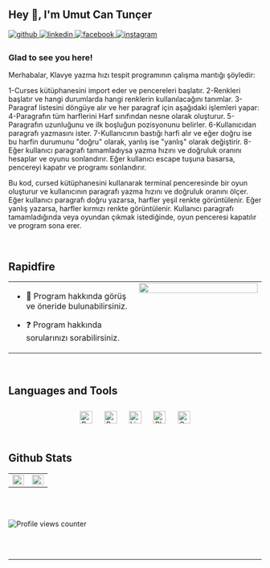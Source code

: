 ## Hey 👋, I'm Umut Can Tunçer  
  

<a href="https://github.com/developer0yoda" target="_blank">
<img src=https://img.shields.io/badge/github-%2324292e.svg?&style=for-the-badge&logo=github&logoColor=white alt=github style="margin-bottom: 5px;" />
</a>
<a href="https://linkedin.com/in/umut-tunçer-1357b0250/" target="_blank">
<img src=https://img.shields.io/badge/linkedin-%231E77B5.svg?&style=for-the-badge&logo=linkedin&logoColor=white alt=linkedin style="margin-bottom: 5px;" />
</a>
<a href="https://www.facebook.com/https://www.facebook.com/profile.php?id=100088723367059" target="_blank">
<img src=https://img.shields.io/badge/facebook-%232E87FB.svg?&style=for-the-badge&logo=facebook&logoColor=white alt=facebook style="margin-bottom: 5px;" />
</a>
<a href="https://instagram.com/umtc.tncr" target="_blank">
<img src=https://img.shields.io/badge/instagram-%23000000.svg?&style=for-the-badge&logo=instagram&logoColor=white alt=instagram style="margin-bottom: 5px;" />
</a>  
  



### Glad to see you here!  
Merhabalar, Klavye yazma hızı tespit programının çalışma mantığı şöyledir:

1-Curses kütüphanesini import eder ve pencereleri başlatır.
2-Renkleri başlatır ve hangi durumlarda hangi renklerin kullanılacağını tanımlar.
3-Paragraf listesini döngüye alır ve her paragraf için aşağıdaki işlemleri yapar:
4-Paragrafın tüm harflerini Harf sınıfından nesne olarak oluşturur.
5-Paragrafın uzunluğunu ve ilk boşluğun pozisyonunu belirler.
6-Kullanıcıdan paragrafı yazmasını ister.
7-Kullanıcının bastığı harfi alır ve eğer doğru ise bu harfin durumunu "doğru" olarak, yanlış ise "yanlış" olarak değiştirir.
8-Eğer kullanıcı paragrafı tamamladıysa yazma hızını ve doğruluk oranını hesaplar ve oyunu sonlandırır. Eğer kullanıcı escape tuşuna basarsa, pencereyi kapatır ve programı sonlandırır.

Bu kod, cursed kütüphanesini kullanarak terminal penceresinde bir oyun oluşturur ve kullanıcının paragrafı yazma hızını ve doğruluk oranını ölçer. Eğer kullanıcı paragrafı doğru yazarsa, harfler yeşil renkte görüntülenir. Eğer yanlış yazarsa, harfler kırmızı renkte görüntülenir. Kullanıcı paragrafı tamamladığında veya oyundan çıkmak istediğinde, oyun penceresi kapatılır ve program sona erer.
  
  

<br/>  


## Rapidfire  
<table><tr><td valign="top" width="50%">

- 🌱 Program hakkında görüş ve öneride bulunabilirsiniz.  
  

- ❓  Program hakkında sorularınızı sorabilirsiniz.  


</td><td valign="top" width="50%">

<div align="center">
<img src="" align="center" style="width: 100%" />
</div>  


</td></tr></table>  

<br/>  


## Languages and Tools  
<div align="center">  
<a href="https://www.python.org/" target="_blank"><img style="margin: 10px" src="https://profilinator.rishav.dev/skills-assets/python-original.svg" alt="Python" height="25" /></a>  
<a href="https://www.rabbitmq.com/" target="_blank"><img style="margin: 10px" src="https://profilinator.rishav.dev/skills-assets/rabbitmq-icon.svg" alt="RabbitMQ" height="25" /></a>  
<a href="https://www.linux.org/" target="_blank"><img style="margin: 10px" src="https://profilinator.rishav.dev/skills-assets/linux-original.svg" alt="Linux" height="25" /></a>  
<a href="https://www.adobe.com/in/products/photoshop.html" target="_blank"><img style="margin: 10px" src="https://profilinator.rishav.dev/skills-assets/photoshop-plain.svg" alt="Photoshop" height="25" /></a>  
<a href="https://opencv.org/" target="_blank"><img style="margin: 10px" src="https://profilinator.rishav.dev/skills-assets/opencv-icon.svg" alt="OpenCV" height="25" /></a>  
</div>  

<br/>  


## Github Stats  
<table><tr><td valign="top" width="50%">

<img src="https://github-readme-stats.vercel.app/api?username=developer0yoda&show_icons=true&count_private=true&hide_border=true" align="left" style="width: 100%" />

</td><td valign="top" width="50%">

<img src="https://github-readme-stats.vercel.app/api/top-langs/?username=developer0yoda&hide_border=true&layout=compact" align="left" style="width: 100%" />

</td></tr></table>  

<br/>  

  

<br/>  

![Profile views counter](https://komarev.com/ghpvc/?username=developer0yoda&&style=flat-square)  
  

<br/>  


<br />

----



